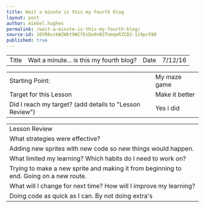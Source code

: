 ```yaml
---
title: Wait a minute is this my fourth blog
layout: post
author: mikkel.hughes
permalink: /wait-a-minute-is-this-my-fourth-blog/
source-id: 10YR0vzkW2Wbt9NCfEsDe9nN3TnmqeRZCD2-1i9prX90
published: true
---
```

<table>
  <tr>
    <td>Title</td>
    <td>Wait a minute... is this my fourth blog? </td>
    <td>    Date</td>
    <td>7/12/16</td>
  </tr>
</table>


<table>
  <tr>
    <td>Starting Point:</td>
    <td>My maze game</td>
  </tr>
  <tr>
    <td>Target for this Lesson</td>
    <td>Make it better</td>
  </tr>
  <tr>
    <td>Did I reach my target? 
(add details to "Lesson Review")</td>
    <td>Yes i did</td>
  </tr>
</table>


<table>
  <tr>
    <td>Lesson Review</td>
  </tr>
  <tr>
    <td> What strategies were effective? </td>
  </tr>
  <tr>
    <td>Adding new sprites with new code so new things would happen.</td>
  </tr>
  <tr>
    <td>What limited my learning? Which habits do I need to work on? </td>
  </tr>
  <tr>
    <td>Trying to make a new sprite and making it from beginning to end. Going on a new route. </td>
  </tr>
  <tr>
    <td>What will I change for next time? How will I improve my learning?</td>
  </tr>
  <tr>
    <td>Doing code as quick as I can. By not doing extra's</td>
  </tr>
</table>


